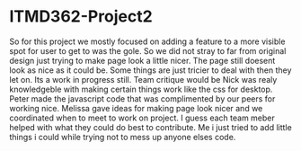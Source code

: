 # ITMD362-Project2

So for this project we mostly focused on adding a feature to a more visible spot for user to get to was the gole. So we did not stray to far from original design just trying to make page look a little nicer. The page still doesent look as nice as it could be. Some things are just tricier to deal with then they let on. Its a work in progress still. 
Team critique would be Nick was realy knowledgeble with making certain things work like the css for desktop. Peter made the javascript code that was complimented by our peers for working nice. Melissa gave ideas for making page look nicer and we coordinated when to meet to work on project.  I guess each team meber helped with what they could do best to contribute. Me i just tried to add little things i could while trying not to mess up anyone elses code.
